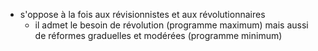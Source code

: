 - s'oppose à la fois aux révisionnistes et aux révolutionnaires
	- il admet le besoin de révolution (programme maximum) mais aussi de réformes graduelles et modérées (programme minimum)